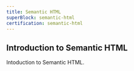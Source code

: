 ```yaml
---
title: Semantic HTML
superBlock: semantic-html
certification: semantic-html
---
```


## Introduction to Semantic HTML

Intoduction to Semantic HTML.
